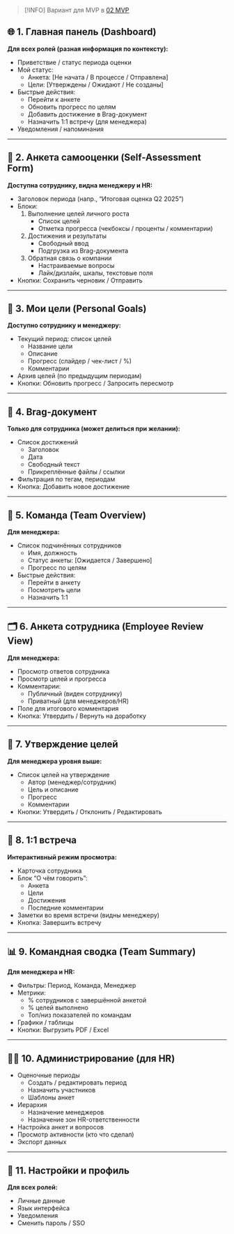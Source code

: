 > [!INFO]
> Вариант для MVP в [02 MVP](02%20MVP.md)
## 🌐 1. Главная панель (Dashboard)
**Для всех ролей (разная информация по контексту):**
- Приветствие / статус периода оценки
- Мой статус:
    - Анкета: [Не начата / В процессе / Отправлена]
    - Цели: [Утверждены / Ожидают / Не созданы]
- Быстрые действия:
    - Перейти к анкете
    - Обновить прогресс по целям
    - Добавить достижение в Brag-документ
    - Назначить 1:1 встречу (для менеджера)
- Уведомления / напоминания
---
## 📝 2. Анкета самооценки (Self-Assessment Form)
**Доступна сотруднику, видна менеджеру и HR:**
- Заголовок периода (напр., “Итоговая оценка Q2 2025”)
- Блоки:
    1. Выполнение целей личного роста
        - Список целей
        - Отметка прогресса (чекбоксы / проценты / комментарии)
    2. Достижения и результаты
        - Свободный ввод
        - Подгрузка из Brag-документа
    3. Обратная связь о компании
        - Настраиваемые вопросы
        - Лайк/дизлайк, шкалы, текстовые поля
- Кнопки: Сохранить черновик / Отправить
---
## 🎯 3. Мои цели (Personal Goals)
**Доступно сотруднику и менеджеру:**
- Текущий период: список целей
    - Название цели
    - Описание
    - Прогресс (слайдер / чек-лист / %)
    - Комментарии
- Архив целей (по предыдущим периодам)
- Кнопки: Обновить прогресс / Запросить пересмотр
---
## 📘 4. Brag-документ
**Только для сотрудника (может делиться при желании):**
- Список достижений
    - Заголовок
    - Дата
    - Свободный текст
    - Прикреплённые файлы / ссылки
- Фильтрация по тегам, периодам
- Кнопка: Добавить новое достижение
---
## 👥 5. Команда (Team Overview)
**Для менеджера:**
- Список подчинённых сотрудников
    - Имя, должность
    - Статус анкеты: [Ожидается / Завершено]
    - Прогресс по целям
- Быстрые действия:
    - Перейти в анкету
    - Посмотреть цели
    - Назначить 1:1
---
## 🗂 6. Анкета сотрудника (Employee Review View)
**Для менеджера:**
- Просмотр ответов сотрудника
- Просмотр целей и прогресса
- Комментарии:
    - Публичный (виден сотруднику)
    - Приватный (для менеджеров/HR)
- Поле для итогового комментария
- Кнопка: Утвердить / Вернуть на доработку
---
## 🧭 7. Утверждение целей
**Для менеджера уровня выше:**
- Список целей на утверждение
    - Автор (менеджер/сотрудник)
    - Цель и описание
    - Прогресс
    - Комментарии
- Кнопки: Утвердить / Отклонить / Редактировать
---
## 📅 8. 1:1 встреча
**Интерактивный режим просмотра:**
- Карточка сотрудника
- Блок “О чём говорить”:
    - Анкета
    - Цели
    - Достижения
    - Последние комментарии
- Заметки во время встречи (видны менеджеру)
- Кнопка: Завершить встречу
---
## 📊 9. Командная сводка (Team Summary)
**Для менеджера и HR:**
- Фильтры: Период, Команда, Менеджер
- Метрики:
    - % сотрудников с завершённой анкетой
    - % целей выполнено
    - Топ/низ показателей по командам
- Графики / таблицы
- Кнопки: Выгрузить PDF / Excel
---
## 🧑‍💼 10. Администрирование (для HR)
- Оценочные периоды
    - Создать / редактировать период
    - Назначить участников
    - Шаблоны анкет
- Иерархия
    - Назначение менеджеров
    - Назначение зон HR-ответственности
- Настройка анкет и вопросов
- Просмотр активности (кто что сделал)
- Экспорт данных
---
## 🔐 11. Настройки и профиль
**Для всех ролей:**
- Личные данные
- Язык интерфейса
- Уведомления
- Сменить пароль / SSO
